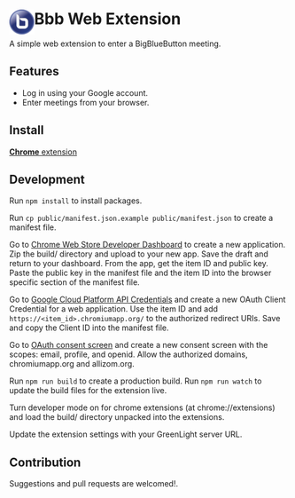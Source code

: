 # <img src="public/icons/icon_48.png" width="45" align="left"> Bbb Web Extension

A simple web extension to enter a BigBlueButton meeting.

## Features

- Log in using your Google account.
- Enter meetings from your browser.

## Install

[**Chrome** extension]() <!-- TODO: Add chrome extension link inside parenthesis -->

## Development
Run `npm install` to install packages.

Run `cp public/manifest.json.example public/manifest.json` to create a manifest file.

Go to [Chrome Web Store Developer Dashboard](https://chrome.google.com/webstore/developer/dashboard) to create a new application. Zip the build/ directory and upload to your new app. Save the draft and return to your dashboard. From the app, get the item ID and public key. Paste the public key in the manifest file and the item ID into the browser specific section of the manifest file.

Go to [Google Cloud Platform API Credentials](https://console.cloud.google.com/apis/credentials) and create a new OAuth Client Credential for a web application. Use the item ID and add `https://<item_id>.chromiumapp.org/` to the authorized redirect URIs. Save and copy the Client ID into the manifest file.

Go to [OAuth consent screen](https://console.cloud.google.com/apis/credentials/consent) and create a new consent screen with the scopes: email, profile, and openid. Allow the authorized domains, chromiumapp.org and allizom.org.

Run `npm run build` to create a production build.
Run `npm run watch` to update the build files for the extension live.

Turn developer mode on for chrome extensions (at chrome://extensions) and load the build/ directory unpacked into the extensions.

Update the extension settings with your GreenLight server URL.

## Contribution

Suggestions and pull requests are welcomed!.

